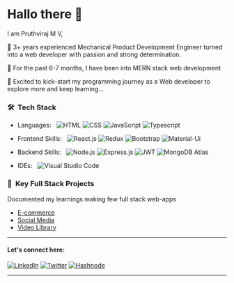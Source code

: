 # Hallo there 🙌

I am Pruthviraj M V,    

📌 3+ years experienced Mechanical Product Development Engineer turned into a web developer with passion and strong determination. 
  
📌 For the past 6-7  months, I have been into MERN stack web development 
  
📌 Excited to kick-start my programming journey as a Web developer to explore more and keep learning...


### **🛠 &nbsp;Tech Stack**

- Languages: &nbsp;
  ![HTML](https://img.shields.io/badge/-HTML-333333?style=flat&logo=HTML5)
  ![CSS](https://img.shields.io/badge/-CSS-333333?style=flat&logo=CSS3&logoColor=1572B6)
  ![JavaScript](https://img.shields.io/badge/-JavaScript-333333?style=flat&logo=javascript)
  ![Typescript](https://img.shields.io/badge/-Typescript-333333?style=flat&logo=typescript&logoColor=007ACC)

- Frontend Skills: &nbsp;
  ![React.js](https://img.shields.io/badge/-React.js-333333?style=flat&logo=React&logoColor=007ACC)
  ![Redux](https://img.shields.io/badge/-Redux-333333?style=flat&logo=redux&logoColor=007ACC)
  ![Bootstrap](https://img.shields.io/badge/-Bootstrap-333333?style=flat&logo=bootstrap&logoColor=563D7C)
  ![Material-Ui](https://img.shields.io/badge/-MaterialUi-333333?style=flat&logo=materialui&logoColor=007ACC)
  
- Backend Skills: &nbsp;
  ![Node.js](https://img.shields.io/badge/-Node.js-333333?style=flat&logo=Node.js&logoColor=007ACC)
  ![Express.js](https://img.shields.io/badge/-Express.js-333333?style=flat&logo=node.js)
  ![JWT](https://img.shields.io/badge/-JWT-333333?style=flat&logo=jsonwebtokens&logoColor=007ACC)
  ![MongoDB Atlas](https://img.shields.io/badge/-MongoDB%20Atlas-333333?style=flat&logo=mongodb)

- IDEs: &nbsp;
  ![Visual Studio Code](https://img.shields.io/badge/-Visual%20Studio%20Code-333333?style=flat&logo=visual-studio-code&logoColor=007ACC)


### **🔭  &nbsp;Key Full Stack Projects**

  Documented my learnings making few full stack web-apps

- [E-commerce](https://baddymart.netlify.app/)
- [Social Media](https://baddybuzz.netlify.app/)
- [Video Library](https://baddyshots.netlify.app/)

***



#### Let's connect here: 
[![LinkedIn](https://img.shields.io/badge/-Pruthviraj_M_V-2867B2?style=flat&logo=Linkedin&logoColor=white)](https://www.linkedin.com/in/pruthvirajmv) 
[![Twitter](https://img.shields.io/badge/-@pruthviraj528_-1da1f2?style=flat&logo=Twitter&logoColor=white)](https://www.twitter.com/pruthviraj528) 
[![Hashnode](https://img.shields.io/badge/-@pruthviraj-833ab4?style=flat&logo=Hashnode&logoColor=white)](https://hashnode.com/@pruthviraj)




***
